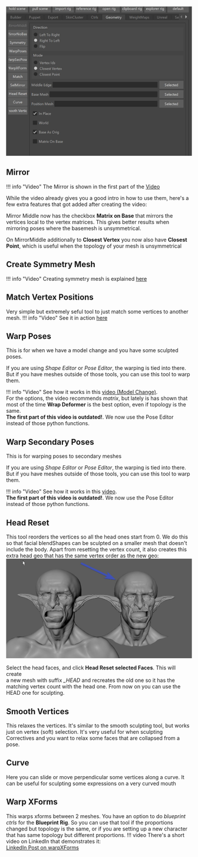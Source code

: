 

![Alt text](../images/tools_geometry.jpg)  


## Mirror

!!! info "Video"
    The Mirror is shown in the first part of the [Video](https://www.youtube.com/watch?v=0ZUVseX12dQ)

While the video already gives you a good intro in how to use them, here's a few extra features that got added after
creating the video:

Mirror Middle now has the checkbox **Matrix on Base** that mirrors the vertices local to the vertex matrices. 
This gives better results when mirroring poses where the basemesh is unsymmetrical.

On MirrorMiddle additionally to **Closest Vertex** you now also have **Closest Point**, which is useful when the 
topology of your mesh is unsymmetrical

 
 
## Create Symmetry Mesh
!!! info "Video"
    Creating symmetry mesh is explained [here](https://www.youtube.com/watch?v=0ZUVseX12dQ&t=2m10s)
    
    
   
## Match Vertex Positions
Very simple but extremely seful tool to just match some vertices to another mesh.
!!! info "Video"
    See it in action [here](https://www.youtube.com/watch?v=0ZUVseX12dQ&t=2m53s)



## Warp Poses
This is for when we have a model change and you have some sculpted poses.

If you are using *Shape Editor* or *Pose Editor*, the warping is tied into there. But if you have meshes outside
of those tools, you can use this tool to warp them.

!!! info "Video"
    See how it works in this [video (Model Change)](https://www.youtube.com/watch?v=3V0RUjhqewY&t=7m14s).  
    For the options, the video recommends *matrix*, but lately is has shown that most of the time **Wrap Deformer** 
    is the best option, even if topology is the same.  
    **The first part of this video is outdated!**. We now use the Pose Editor instead of those python functions.


## Warp Secondary Poses 
This is for warping poses to secondary meshes

If you are using *Shape Editor* or *Pose Editor*, the warping is tied into there. But if you have meshes outside
of those tools, you can use this tool to warp them.

!!! info "Video"
    See how it works in this [video](https://www.youtube.com/watch?v=3V0RUjhqewY&t=6m45s).   
    **The first part of this video is outdated!**. We now use the Pose Editor instead of those python functions.


## Head Reset
This tool reorders the vertices so all the head ones start from 0. We do this so that
facial blendShapes can be sculpted on a smaller mesh that doesn't include the body.
Apart from resetting the vertex count, it also creates this extra head geo that has the same vertex order as the new 
geo:  
![Alt text](../images/tools_headReset.jpg)  

Select the head faces, and click **Head Reset selected Faces**. This will create   
a new mesh with suffix *_HEAD* and recreates the old one so it has the matching vertex count with the head one.
From now on you can use the HEAD one for sculpting.


## Smooth Vertices
This relaxes the vertices. It's similar to the smooth sculpting tool, but works just on vertex (soft) selection. It's very useful
for when sculpting Correctives and you want to relax some faces that are collapsed from a pose.


## Curve
Here you can slide or move perpendicular some vertices along a curve. It can be useful for sculpting some expressions 
on a very curved mouth

 
## Warp XForms
This warps xforms between 2 meshes. 
You have an option to do *blueprint ctrls* for the **Blueprint Rig**.
So you can use that tool if the proportions changed but topology is the same, or if you are setting up a new character
that has same topology but different proportions.
!!! video
    There's a short video on LinkedIn that demonstrates it:  
    <a href="https://www.linkedin.com/posts/thomas-bittner-6bb6302_this-is-the-tool-i-use-for-warping-guide-activity-7221427670796910594-lcWI?utm_source=share&utm_medium=member_desktop&rcm=ACoAAABy3u8BK03tH_Bovh-T4-W99NGXldU3f_g" 
    target="_blank">LinkedIn Post on warpXForms</a>


